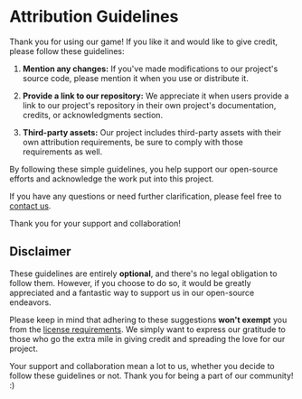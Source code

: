# Attribution Guidelines

Thank you for using our game! If you like it and would like to give credit, please follow these guidelines:

1. **Mention any changes:** If you've made modifications to our project's source code, please mention it when you use or distribute it.

2. **Provide a link to our repository:** We appreciate it when users provide a link to our project's repository in their own project's documentation, credits, or acknowledgments section.

3. **Third-party assets:** Our project includes third-party assets with their own attribution requirements, be sure to comply with those requirements as well.

By following these simple guidelines, you help support our open-source efforts and acknowledge the work put into this project.

If you have any questions or need further clarification, please feel free to [contact us](mailto:sarafreitas.contact@gmail.com).

Thank you for your support and collaboration!

## Disclaimer

These guidelines are entirely **optional**, and there's no legal obligation to follow them. However, if you choose to do so, it would be greatly appreciated and a fantastic way to support us in our open-source endeavors.

Please keep in mind that adhering to these suggestions **won't exempt** you from the [license requirements](LICENSE). We simply want to express our gratitude to those who go the extra mile in giving credit and spreading the love for our project.

Your support and collaboration mean a lot to us, whether you decide to follow these guidelines or not. Thank you for being a part of our community! :)
